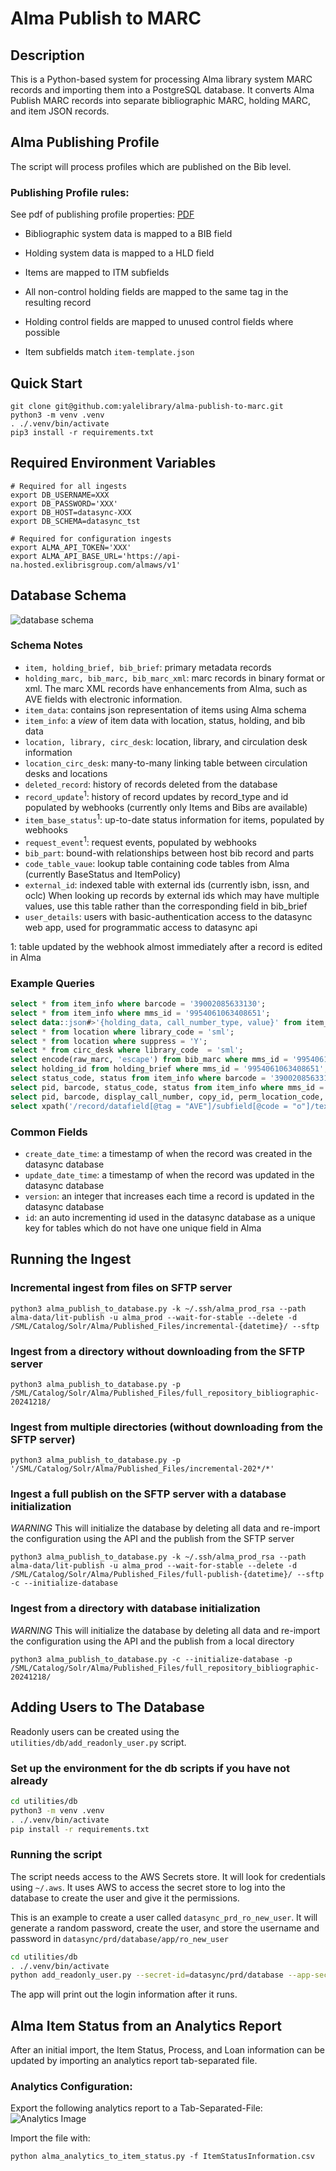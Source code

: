 # Alma Publish to MARC

## Description
This is a Python-based system for processing Alma library system MARC records and importing them into a PostgreSQL database. It converts Alma Publish MARC records into separate bibliographic MARC, holding MARC, and item JSON records.

## Alma Publishing Profile
The script will process profiles which are published on the Bib level.

### Publishing Profile rules:
See pdf of publishing profile properties: [PDF](./doc/PublishingProfileDetails.pdf)

- Bibliographic system data is mapped to a BIB field
- Holding system data is mapped to a HLD field
- Items are mapped to ITM subfields
- All non-control holding fields are mapped to the same tag in the resulting record
- Holding control fields are mapped to unused control fields where possible

- Item subfields match `item-template.json`

## Quick Start
```
git clone git@github.com:yalelibrary/alma-publish-to-marc.git
python3 -m venv .venv
. ./.venv/bin/activate
pip3 install -r requirements.txt
```

## Required Environment Variables
```
# Required for all ingests
export DB_USERNAME=XXX
export DB_PASSWORD='XXX'
export DB_HOST=datasync-XXX
export DB_SCHEMA=datasync_tst

# Required for configuration ingests
export ALMA_API_TOKEN='XXX'
export ALMA_API_BASE_URL='https://api-na.hosted.exlibrisgroup.com/almaws/v1'
```

## Database Schema
![database schema](doc/database-schema.png)
### Schema Notes
- `item, holding_brief, bib_brief`: primary metadata records
- `holding_marc, bib_marc, bib_marc_xml`: marc records in binary format or xml. The marc XML records have enhancements from Alma, such as AVE fields with electronic information.
- `item_data`: contains json representation of items using Alma schema
- `item_info`: a _view_ of item data with location, status, holding, and bib data
- `location, library, circ_desk`: location, library, and circulation desk information
- `location_circ_desk`: many-to-many linking table between circulation desks and locations
- `deleted_record`: history of records deleted from the database
- `record_update`<sup>1</sup>: history of record updates by record_type and id populated by webhooks (currently only Items and Bibs are available)
- `item_base_status`<sup>1</sup>: up-to-date status information for items, populated by webhooks
- `request_event`<sup>1</sup>: request events, populated by webhooks
- `bib_part`: bound-with relationships between host bib record and parts
- `code_table_vaue`: lookup table containing code tables from Alma (currently BaseStatus and ItemPolicy)
- `external_id`: indexed table with external ids (currently isbn, issn, and oclc) When looking up records by external ids which may have multiple values, use this table rather than the corresponding field in bib_brief
- `user_details`: users with basic-authentication access to the datasync web app, used for programmatic access to datasync api

1: table updated by the webhook almost immediately after a record is edited in Alma

### Example Queries
```sql
select * from item_info where barcode = '39002085633130';
select * from item_info where mms_id = '9954061063408651';
select data::json#>'{holding_data, call_number_type, value}' from item_info where barcode = '39002085633130';
select * from location where library_code = 'sml';
select * from location where suppress = 'Y';
select * from circ_desk where library_code  = 'sml';
select encode(raw_marc, 'escape') from bib_marc where mms_id = '9954061063408651';
select holding_id from holding_brief where mms_id = '9954061063408651';
select status_code, status from item_info where barcode = '39002085633130';
select pid, barcode, status_code, status from item_info where mms_id = '9954061063408651';
select pid, barcode, display_call_number, copy_id, perm_location_code, temp_location_code, status_code, status from item_info where mms_id = '9954061063408651';
select xpath('/record/datafield[@tag = "AVE"]/subfield[@code = "o"]/text()', xmlparse(DOCUMENT marc_xml)) from bib_marc_xml where mms_id = '991010115506808651';
```
### Common Fields
- `create_date_time`: a timestamp of when the record was created in the datasync database
- `update_date_time`: a timestamp of when the record was updated in the datasync database
- `version`: an integer that increases each time a record is updated in the datasync database
- `id`: an auto incrementing id used in the datasync database as a unique key for tables which do not have one unique field in Alma




## Running the Ingest

### Incremental ingest from files on SFTP server
```
python3 alma_publish_to_database.py -k ~/.ssh/alma_prod_rsa --path alma-data/lit-publish -u alma_prod --wait-for-stable --delete -d /SML/Catalog/Solr/Alma/Published_Files/incremental-{datetime}/ --sftp
```

### Ingest from a directory without downloading from the SFTP server
```
python3 alma_publish_to_database.py -p /SML/Catalog/Solr/Alma/Published_Files/full_repository_bibliographic-20241218/
```

### Ingest from multiple directories (without downloading from the SFTP server)
```
python3 alma_publish_to_database.py -p '/SML/Catalog/Solr/Alma/Published_Files/incremental-202*/*'
```

### Ingest a full publish on the SFTP server with a database initialization
*WARNING* This will initialize the database by deleting all data and re-import the configuration using the API and the publish from the SFTP server
```
python3 alma_publish_to_database.py -k ~/.ssh/alma_prod_rsa --path alma-data/lit-publish -u alma_prod --wait-for-stable --delete -d /SML/Catalog/Solr/Alma/Published_Files/full-publish-{datetime}/ --sftp -c --initialize-database
```

### Ingest from a directory with database initialization
*WARNING* This will initialize the database by deleting all data and re-import the configuration using the API and the publish from a local directory
```
python3 alma_publish_to_database.py -c --initialize-database -p /SML/Catalog/Solr/Alma/Published_Files/full_repository_bibliographic-20241218/
```


## Adding Users to The Database
Readonly users can be created using the `utilities/db/add_readonly_user.py` script.
### Set up the environment for the db scripts if you have not already
```bash
cd utilities/db
python3 -m venv .venv
. ./.venv/bin/activate
pip install -r requirements.txt
```
### Running the script
The script needs access to the AWS Secrets store. It will look for credentials using `~/.aws`. It uses AWS to access the secret store to log into the database to create the user and give it the permissions.

This is an example to create a user called `datasync_prd_ro_new_user`. It will generate a random password, create the user, and store the username and password in `datasync/prd/database/app/ro_new_user`
```bash
cd utilities/db
. ./.venv/bin/activate
python add_readonly_user.py --secret-id=datasync/prd/database --app-secret-id datasync/prd/database/app --ro_user new_user
```
The app will print out the login information after it runs.


## Alma Item Status from an Analytics Report
After an initial import, the Item Status, Process, and Loan information can be updated by importing an analytics report tab-separated file.

### Analytics Configuration:
Export the following analytics report to a Tab-Separated-File: <br />
![Analytics Image](doc/analytics_image.png)

Import the file with:
```
python alma_analytics_to_item_status.py -f ItemStatusInformation.csv
```
